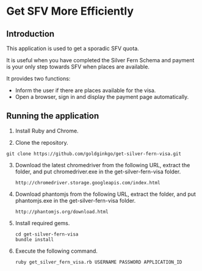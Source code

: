 # Get SFV More Efficiently

## Introduction
This application is used to get a sporadic SFV quota.

It is useful when you have completed the Silver Fern Schema
and payment is your only step towards SFV when places are available.

It provides two functions:
  - Inform the user if there are places available for the visa.
  - Open a browser, sign in and display the payment page automatically.

## Running the application
1. Install Ruby and Chrome.

2. Clone the repository.

  ```
  git clone https://github.com/goldginkgo/get-silver-fern-visa.git
  ```

3. Download the latest chromedriver from the following URL, extract the folder,
   and put chromedriver.exe in the get-silver-fern-visa folder.
   ```
   http://chromedriver.storage.googleapis.com/index.html
   ```

4. Download phantomjs from the following URL, extract the folder,
   and put phantomjs.exe in the get-silver-fern-visa folder.
   ```
   http://phantomjs.org/download.html
   ```

5. Install required gems.
   ```
   cd get-silver-fern-visa
   bundle install
   ```

6. Execute the following command.
   ```
   ruby get_silver_fern_visa.rb USERNAME PASSWORD APPLICATION_ID
   ```
